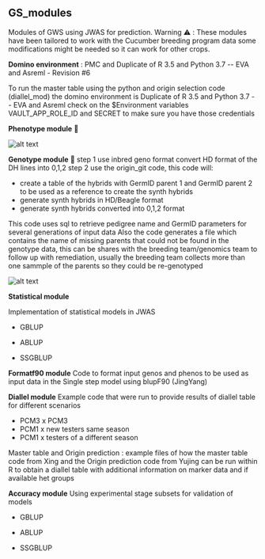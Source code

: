 ## GS_modules
Modules of GWS using JWAS for prediction. Warning :warning: : These modules have been tailored to work with the Cucumber breeding program data some modifications might be needed so it can work for other crops.

**Domino environment** : PMC and Duplicate of R 3.5 and Python 3.7 -- EVA and Asreml - Revision #6

To run the master table using the python and origin selection code (diallel_mod) the domino environment is Duplicate of R 3.5 and Python 3.7 -- EVA and Asreml
check on the $Environment variables VAULT_APP_ROLE_ID and SECRET to make sure you have those credentials

**Phenotype module** :pencil:

![alt text](https://github.platforms.engineering/ELBFA/GS_modules/blob/main/pheno_module.png?raw=true)

**Genotype module** :dna:
step 1 use inbred geno format convert HD format of the DH lines into 0,1,2
step 2 use the origin_git code, this code will:

- create a table of the hybrids with GermID parent 1 and GermID parent 2 to be used as a reference to create the synth hybrids
- generate synth hybrids in HD/Beagle format
- generate synth hybrids converted into 0,1,2 format

This code uses sql to retrieve pedigree name and GermID parameters for several generations of input data
Also the code generates a file which contains the name of missing parents that could not be found in the genotype data, this can be shares with the breeding team/genomics team to follow up with remediation, usually the breeding team collects more than one sammple of the parents so they could be re-genotyped 

![alt text](https://github.platforms.engineering/ELBFA/GS_modules/blob/main/geno_module.png?raw=true)

**Statistical module**

Implementation of statistical models in JWAS
- GBLUP

- ABLUP 

- SSGBLUP

**Formatf90 module**
Code to format input genos and phenos to be used as input data in the Single step model using blupF90 (JingYang)

**Diallel module**
Example code that were run to provide results of diallel table for different scenarios
- PCM3 x PCM3
- PCM1 x new testers same season
- PCM1 x testers of a different season 

Master table and Origin prediction : example files of how the master table code from Xing and the Origin prediction code from Yujing can be run within R to obtain a diallel table with additional information on marker data and if available het groups

**Accuracy module**
Using experimental stage subsets for validation of models

- GBLUP

- ABLUP 

- SSGBLUP

